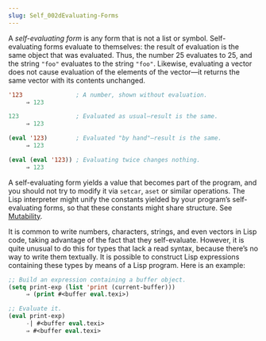 ```yaml
---
slug: Self_002dEvaluating-Forms
---
```


A *self-evaluating form* is any form that is not a list or symbol. Self-evaluating forms evaluate to themselves: the result of evaluation is the same object that was evaluated. Thus, the number 25 evaluates to 25, and the string `"foo"` evaluates to the string `"foo"`. Likewise, evaluating a vector does not cause evaluation of the elements of the vector—it returns the same vector with its contents unchanged.

```lisp
'123               ; A number, shown without evaluation.
     ⇒ 123
```

```lisp
123                ; Evaluated as usual—result is the same.
     ⇒ 123
```

```lisp
(eval '123)        ; Evaluated "by hand"—result is the same.
     ⇒ 123
```

```lisp
(eval (eval '123)) ; Evaluating twice changes nothing.
     ⇒ 123
```

A self-evaluating form yields a value that becomes part of the program, and you should not try to modify it via `setcar`, `aset` or similar operations. The Lisp interpreter might unify the constants yielded by your program’s self-evaluating forms, so that these constants might share structure. See [Mutability](Mutability).

It is common to write numbers, characters, strings, and even vectors in Lisp code, taking advantage of the fact that they self-evaluate. However, it is quite unusual to do this for types that lack a read syntax, because there’s no way to write them textually. It is possible to construct Lisp expressions containing these types by means of a Lisp program. Here is an example:

```lisp
;; Build an expression containing a buffer object.
(setq print-exp (list 'print (current-buffer)))
     ⇒ (print #<buffer eval.texi>)
```

```lisp
;; Evaluate it.
(eval print-exp)
     -| #<buffer eval.texi>
     ⇒ #<buffer eval.texi>
```

